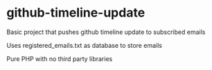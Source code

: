 # github-timeline-update
Basic project that pushes github timeline update to subscribed emails

Uses registered_emails.txt as database to store emails

Pure PHP with no third party libraries

